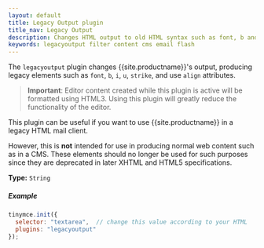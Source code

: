 ```yaml
---
layout: default
title: Legacy Output plugin
title_nav: Legacy Output
description: Changes HTML output to old HTML syntax such as font, b and i
keywords: legacyoutput filter content cms email flash
---
```


The `legacyoutput` plugin changes {{site.productname}}'s output, producing legacy elements such as `font`, `b`, `i`, `u`, `strike`, and use `align` attributes.

> **Important**: Editor content created while this plugin is active will be formatted using HTML3. Using this plugin will greatly reduce the functionality of the editor.

This plugin can be useful if you want to use {{site.productname}} in a legacy HTML mail client.

However, this is **not** intended for use in producing normal web content such as in a CMS. These elements should no longer be used for such purposes since they are deprecated in later XHTML and HTML5 specifications.

**Type:** `String`

##### Example

```js
tinymce.init({
  selector: "textarea",  // change this value according to your HTML
  plugins: "legacyoutput"
});
```
